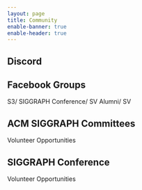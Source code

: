 ```yaml
---
layout: page
title: Community
enable-banner: true
enable-header: true
---
```


## Discord

## Facebook Groups

S3/ SIGGRAPH Conference/ SV Alumni/ SV

## ACM SIGGRAPH Committees

Volunteer Opportunities

## SIGGRAPH Conference

Volunteer Opportunities
